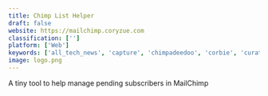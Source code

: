 ```yaml
---
title: Chimp List Helper
draft: false 
website: https://mailchimp.coryzue.com
classification: ['']
platform: ['Web']
keywords: ['all_tech_news', 'capture', 'chimpadeedoo', 'corbie', 'curated', 'disruption_podcast', 'inside_saas_sales', 'laravel_wave', 'maskbot', 'morning_reader', 'newslettrs', 'out_of_the_ordinary_emails', 'privy', 'salesright', 'signuplab', 'sip_by_product_hunt', 'supscrib', 'the_information', 'triggerfox']
image: logo.png
---
```

A tiny tool to help manage pending subscribers in MailChimp